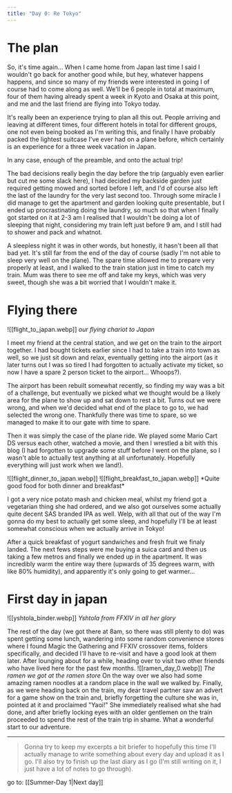```yaml
---
title: "Day 0: Re Tokyo"
---
```


# The plan

So, it's time again... When I came home from Japan last time I said I wouldn't
go back for another good while, but hey, whatever happens happens, and since so
many of my friends were interested in going I of course had to come along as
well. We'll be 6 people in total at maximum, four of them having already spent
a week in Kyoto and Osaka at this point, and me and the last friend are flying
into Tokyo today.

It's really been an experience trying to plan all this out. People arriving and
leaving at different times, four different hotels in total for different
groups, one not even being booked as I'm writing this, and finally I have
probably packed the lightest suitcase I've ever had on a plane before, which
certainly is an experience for a three week vacation in Japan.

<!-- WARN: Picture of nice and clean garden here? -->

In any case, enough of the preamble, and onto the actual trip!

The bad decisions really begin the day before the trip (arguably even earlier
but cut me some slack here), I had decided my backside garden just required
getting mowed and sorted before I left, and I'd of course also left the last of
the laundry for the very last second too. Through some miracle I did manage to
get the apartment and garden looking quite presentable, but I ended up
procrastinating doing the laundry, so much so that when I finally got started
on it at 2-3 am I realised that I wouldn't be doing a lot of sleeping that
night, considering my train left just before 9 am, and I still had to shower
and pack and whatnot.

A sleepless night it was in other words, but honestly, it hasn't been all that
bad yet. It's still far from the end of the day of course (sadly I'm not able
to sleep very well on the plane). The spare time allowed me to prepare very
properly at least, and I walked to the train station just in time to catch my
train. Mum was there to see me off and take my keys, which was very sweet,
though she was a bit worried that I wouldn't make it.

# Flying there

<!-- WARN: Plane image goes here -->
<span class="leftimg"><span class ="smallimg">
![[flight_to_japan.webp]]
*our flying chariot to Japan*
</span></span>

I meet my friend at the central station, and we get on the train to the airport
together. I had bought tickets earlier since I had to take a train into town as
well, so we just sit down and relax, eventually getting into the airport (as it
later turns out I was so tired I had forgotten to actually activate my ticket,
so now I have a spare 2 person ticket to the airport... Whoops?).

The airport has been rebuilt somewhat recently, so finding my way was a bit of
a challenge, but eventually we picked what we thought would be a likely area
for the plane to show up and sat down to rest a bit. Turns out we were wrong,
and when we'd decided what end of the place to go to, we had selected the wrong
one. Thankfully there was time to spare, so we managed to make it to our gate
with time to spare.

Then it was simply the case of the plane ride. We played some Mario Cart DS
versus each other, watched a movie, and then I wrestled a bit with this blog (I
had forgotten to upgrade some stuff before I went on the plane, so I wasn't
able to actually test anything at all unfortunately. Hopefully everything will
just work when we land!).

<!-- WARN: Image of food here -->
<span class="sidebysidecenter">
<span class="sidebyside">![[flight_dinner_to_japan.webp]]</span>
<span class="sidebyside">![[flight_breakfast_to_japan.webp]]</span>
</span>
<span class="centerimg">
*Quite good food for both dinner and breakfast*
</span>

I got a very nice potato mash and chicken meal, whilst my friend got a
vegetarian thing she had ordered, and we also got ourselves some actually quite
decent SAS branded IPA as well. Welp, with all that out of the way I'm gonna do
my best to actually get some sleep, and hopefully I'll be at least somewhat
conscious when we actually arrive in Tokyo!

After a quick breakfast of yogurt sandwiches and fresh fruit we finaly landed. The next fews steps were me buying a suica card and then us taking a few metros and finally we ended up in the apartment. It was incredibly warm the entire way there (upwards of 35 degrees warm, with like 80% humidity), and apparently it's only going to get warmer...

# First day in japan

<!-- WARN: Pic of apartment here -->
<span class="rightimg"><span class ="smallimg">
![[yshtola_binder.webp]]
*Yshtola from FFXIV in all her glory*
</span></span>

The rest of the day (we got there at 8am, so there was still plenty to do) was spent getting some lunch, wandering into some random convenience stores where I found Magic the Gathering and FFXIV crossover items, folders specifically, and decided I'll have to re-visit and have a good look at them later. After lounging about for a while, heading over to visit two other friends who have lived here for the past few months.
<span class="leftimg"><span class ="smallimg">
![[ramen_day_0.webp]]
*The ramen we got at the ramen store*
</span></span>
On the way over we also had some amazing ramen noodles at a random place in the wall we walked by. Finally, as we were heading back on the train, my dear travel partner saw an advert for a game show on the train and, briefly forgetting the culture she was in, pointed at it and proclaimed "Yaoi!" She immediately realised what she had done, and after briefly locking eyes with an older gentlemen on the train proceeded to spend the rest of the train trip in shame. What a wonderful start to our adventure.

---

> Gonna try to keep my excerpts a bit briefer to hopefully this time I'll actually manage to write something about every day and upload it as I go. I'll also try to finish up the last diary as I go (I'm still writing on it, I just have a lot of notes to go through).

go to: [[Summer-Day 1|Next day]]